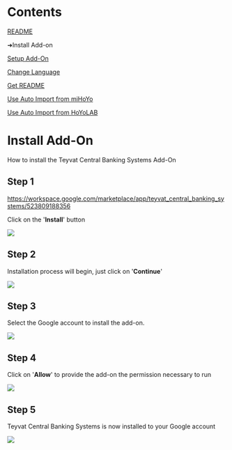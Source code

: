 # Contents
[README](/README.md)

➜Install Add-on

[Setup Add-On](/docs/SETUP_ADD_ON.md)

[Change Language](/docs/CHANGE_LANGUAGE.md)

[Get README](/docs/GET_README.md)

[Use Auto Import from miHoYo](/docs/USE_AUTO_IMPORT.md)

[Use Auto Import from HoYoLAB](/docs/USE_AUTO_IMPORT_HOYOLAB.md)

#

# Install Add-On
How to install the Teyvat Central Banking Systems Add-On

## Step 1
https://workspace.google.com/marketplace/app/teyvat_central_banking_systems/523809188356

Click on the '**Install**' button

<img src="https://raw.github.com/Yippy/primorina/master/images/install-add-on/step-1-install-tcbs.png?sanitize=true">

## Step 2
Installation process will begin, just click on '**Continue**'

<img src="https://raw.github.com/Yippy/primorina/master/images/install-add-on/step-2-continue-installation.png?sanitize=true">

## Step 3
Select the Google account to install the add-on.

<img src="https://raw.github.com/Yippy/primorina/master/images/install-add-on/step-3-select-google-account.png?sanitize=true">

## Step 4
Click on '**Allow**' to provide the add-on the permission necessary to run

<img src="https://raw.github.com/Yippy/primorina/master/images/install-add-on/step-4-allow-permission.png?sanitize=true">

## Step 5
Teyvat Central Banking Systems is now installed to your Google account

<img src="https://raw.github.com/Yippy/primorina/master/images/install-add-on/step-5-installation-complete.png?sanitize=true">